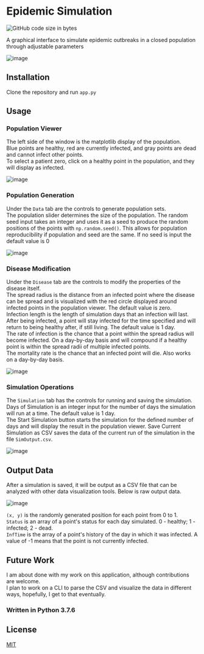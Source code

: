 # Epidemic Simulation
![GitHub code size in bytes](https://img.shields.io/github/languages/code-size/BaileyDalton007/Epidemic-Simulator)


A graphical interface to simulate epidemic outbreaks in a closed population through adjustable parameters

![image](https://user-images.githubusercontent.com/59097689/152481544-e865bef6-cb45-47db-b9a0-51c8f01fd237.png)

## Installation


Clone the repository and run ```app.py```
## Usage


### Population Viewer

The left side of the window is the matplotlib display of the population.  
Blue points are healthy, red are currently infected, and gray points are dead and cannot infect other points.  
To select a patient zero, click on a healthy point in the population, and they will display as infected.

![image](https://user-images.githubusercontent.com/59097689/152481742-c44d7ae8-dad0-41dc-9c73-76b08c448363.png)

### Population Generation

Under the ```Data``` tab are the controls to generate population sets.   
The population slider determines the size of the population.
The random seed input takes an integer and uses it as a seed to produce the random positions of the points with ```np.random.seed()```. This allows for population reproducibility if population and seed are the same. If no seed is input the default value is 0

![image](https://user-images.githubusercontent.com/59097689/152482746-68431e60-e42b-45b5-a199-6dfb24a40091.png)

### Disease Modification

Under the ```Disease``` tab are the controls to modify the properties of the disease itself.   
The spread radius is the distance from an infected point where the disease can be spread and is visualized with the red circle displayed around infected points in the population viewer. The default value is zero.   
Infection length is the length of simulation days that an infection will last. After being infected, a point will stay infected for the time specified and will return to being healthy after, if still living. The default value is 1 day.    
The rate of infection is the chance that a point within the spread radius will become infected. On a day-by-day basis and will compound if a healthy point is within the spread radii of multiple infected points.   
The mortality rate is the chance that an infected point will die. Also works on a day-by-day basis.

![image](https://user-images.githubusercontent.com/59097689/152483436-1200b363-9663-405d-8960-171a6e929d61.png)

### Simulation Operations

The ```Simulation``` tab has the controls for running and saving the simulation.   
Days of Simulation is an integer input for the number of days the simulation will run at a time. The default value is 1 day.   
The Start Simulation button starts the simulation for the defined number of days and will display the result in the population viewer.
Save Current Simulation as CSV saves the data of the current run of the simulation in the file ```SimOutput.csv```.

![image](https://user-images.githubusercontent.com/59097689/152484905-6cae3199-5244-49c4-be85-4ce274eb494c.png)


## Output Data
After a simulation is saved, it will be output as a CSV file that can be analyzed with other data visualization tools. Below is raw output data.

![image](https://user-images.githubusercontent.com/59097689/152485885-7710ccca-f1e0-43ce-ba66-b6bef511ef99.png)

```(x, y)``` is the randomly generated position for each point from 0 to 1.   
```Status``` is an array of a point's status for each day simulated. 0 - healthy; 1 - infected; 2 - dead.   
```InfTime``` is the array of a point's history of the day in which it was infected. A value of -1 means that the point is not currently infected.

## Future Work
I am about done with my work on this application, although contributions are welcome.   
I plan to work on a CLI to parse the CSV and visualize the data in different ways, hopefully, I get to that eventually.

### Written in Python 3.7.6
## License
[MIT](https://choosealicense.com/licenses/mit/)